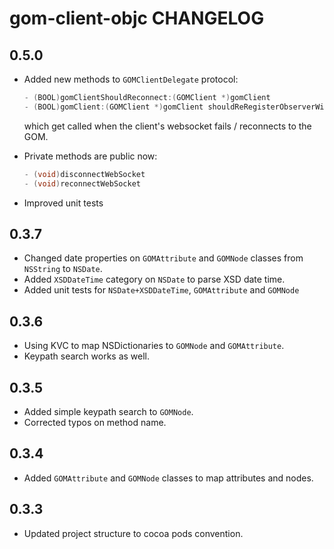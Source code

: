 # gom-client-objc CHANGELOG

## 0.5.0

- Added new methods to `GOMClientDelegate` protocol:

    ```objective-c
    - (BOOL)gomClientShouldReconnect:(GOMClient *)gomClient
    - (BOOL)gomClient:(GOMClient *)gomClient shouldReRegisterObserverWithBinding:(GOMBinding *)binding;
    ```

    which get called when the client's websocket fails / reconnects to the GOM.

- Private methods are public now:
    
    ```objective-c
    - (void)disconnectWebSocket
    - (void)reconnectWebSocket
    ```

- Improved unit tests


## 0.3.7

- Changed date properties on `GOMAttribute` and `GOMNode` classes from `NSString` to `NSDate`.
- Added `XSDDateTime` category on `NSDate` to parse XSD date time.
- Added unit tests for `NSDate+XSDDateTime`, `GOMAttribute` and `GOMNode`

## 0.3.6

- Using KVC to map NSDictionaries to `GOMNode` and `GOMAttribute`.
- Keypath search works as well.

## 0.3.5

- Added simple keypath search to `GOMNode`.
- Corrected typos on method name.

## 0.3.4

- Added `GOMAttribute` and `GOMNode` classes to map attributes and nodes.

## 0.3.3

- Updated project structure to cocoa pods convention.
